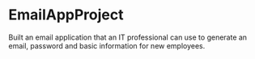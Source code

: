# EmailAppProject
Built an email application that an IT professional can use to generate an email, password and basic information for
new employees. 
